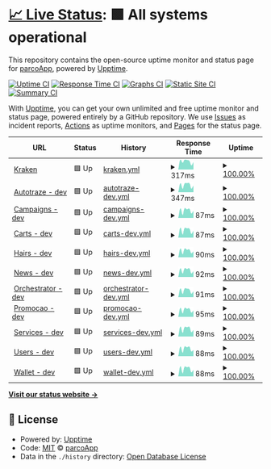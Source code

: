 # [📈 Live Status](https://parcoApp.github.io/status): <!--live status--> **🟩 All systems operational**

This repository contains the open-source uptime monitor and status page for [parcoApp](https://parcoApp.github.io/status), powered by [Upptime](https://github.com/upptime/upptime).

[![Uptime CI](https://github.com/parcoApp/status/workflows/Uptime%20CI/badge.svg)](https://github.com/parcoApp/status/actions?query=workflow%3A%22Uptime+CI%22)
[![Response Time CI](https://github.com/parcoApp/status/workflows/Response%20Time%20CI/badge.svg)](https://github.com/parcoApp/status/actions?query=workflow%3A%22Response+Time+CI%22)
[![Graphs CI](https://github.com/parcoApp/status/workflows/Graphs%20CI/badge.svg)](https://github.com/parcoApp/status/actions?query=workflow%3A%22Graphs+CI%22)
[![Static Site CI](https://github.com/parcoApp/status/workflows/Static%20Site%20CI/badge.svg)](https://github.com/parcoApp/status/actions?query=workflow%3A%22Static+Site+CI%22)
[![Summary CI](https://github.com/parcoApp/status/workflows/Summary%20CI/badge.svg)](https://github.com/parcoApp/status/actions?query=workflow%3A%22Summary+CI%22)

With [Upptime](https://upptime.js.org), you can get your own unlimited and free uptime monitor and status page, powered entirely by a GitHub repository. We use [Issues](https://github.com/parcoApp/status/issues) as incident reports, [Actions](https://github.com/parcoApp/status/actions) as uptime monitors, and [Pages](https://parcoApp.github.io/status) for the status page.

<!--start: status pages-->
<!-- This summary is generated by Upptime (https://github.com/upptime/upptime) -->
<!-- Do not edit this manually, your changes will be overwritten -->
<!-- prettier-ignore -->
| URL | Status | History | Response Time | Uptime |
| --- | ------ | ------- | ------------- | ------ |
| <img alt="" src="https://icons.duckduckgo.com/ip3/kraken.parcoapp.com.ico" height="13"> [Kraken](https://kraken.parcoapp.com) | 🟩 Up | [kraken.yml](https://github.com/ParcoApp/status/commits/HEAD/history/kraken.yml) | <details><summary><img alt="Response time graph" src="./graphs/kraken/response-time-week.png" height="20"> 317ms</summary><br><a href="https://parcoApp.github.io/status/history/kraken"><img alt="Response time 364" src="https://img.shields.io/endpoint?url=https%3A%2F%2Fraw.githubusercontent.com%2FParcoApp%2Fstatus%2FHEAD%2Fapi%2Fkraken%2Fresponse-time.json"></a><br><a href="https://parcoApp.github.io/status/history/kraken"><img alt="24-hour response time 288" src="https://img.shields.io/endpoint?url=https%3A%2F%2Fraw.githubusercontent.com%2FParcoApp%2Fstatus%2FHEAD%2Fapi%2Fkraken%2Fresponse-time-day.json"></a><br><a href="https://parcoApp.github.io/status/history/kraken"><img alt="7-day response time 317" src="https://img.shields.io/endpoint?url=https%3A%2F%2Fraw.githubusercontent.com%2FParcoApp%2Fstatus%2FHEAD%2Fapi%2Fkraken%2Fresponse-time-week.json"></a><br><a href="https://parcoApp.github.io/status/history/kraken"><img alt="30-day response time 309" src="https://img.shields.io/endpoint?url=https%3A%2F%2Fraw.githubusercontent.com%2FParcoApp%2Fstatus%2FHEAD%2Fapi%2Fkraken%2Fresponse-time-month.json"></a><br><a href="https://parcoApp.github.io/status/history/kraken"><img alt="1-year response time 381" src="https://img.shields.io/endpoint?url=https%3A%2F%2Fraw.githubusercontent.com%2FParcoApp%2Fstatus%2FHEAD%2Fapi%2Fkraken%2Fresponse-time-year.json"></a></details> | <details><summary><a href="https://parcoApp.github.io/status/history/kraken">100.00%</a></summary><a href="https://parcoApp.github.io/status/history/kraken"><img alt="All-time uptime 99.99%" src="https://img.shields.io/endpoint?url=https%3A%2F%2Fraw.githubusercontent.com%2FParcoApp%2Fstatus%2FHEAD%2Fapi%2Fkraken%2Fuptime.json"></a><br><a href="https://parcoApp.github.io/status/history/kraken"><img alt="24-hour uptime 100.00%" src="https://img.shields.io/endpoint?url=https%3A%2F%2Fraw.githubusercontent.com%2FParcoApp%2Fstatus%2FHEAD%2Fapi%2Fkraken%2Fuptime-day.json"></a><br><a href="https://parcoApp.github.io/status/history/kraken"><img alt="7-day uptime 100.00%" src="https://img.shields.io/endpoint?url=https%3A%2F%2Fraw.githubusercontent.com%2FParcoApp%2Fstatus%2FHEAD%2Fapi%2Fkraken%2Fuptime-week.json"></a><br><a href="https://parcoApp.github.io/status/history/kraken"><img alt="30-day uptime 100.00%" src="https://img.shields.io/endpoint?url=https%3A%2F%2Fraw.githubusercontent.com%2FParcoApp%2Fstatus%2FHEAD%2Fapi%2Fkraken%2Fuptime-month.json"></a><br><a href="https://parcoApp.github.io/status/history/kraken"><img alt="1-year uptime 99.99%" src="https://img.shields.io/endpoint?url=https%3A%2F%2Fraw.githubusercontent.com%2FParcoApp%2Fstatus%2FHEAD%2Fapi%2Fkraken%2Fuptime-year.json"></a></details>
| <img alt="" src="https://icons.duckduckgo.com/ip3/net.env.parcoapp.com.ico" height="13"> [Autotraze - dev](https://net.env.parcoapp.com/autotraze) | 🟩 Up | [autotraze-dev.yml](https://github.com/ParcoApp/status/commits/HEAD/history/autotraze-dev.yml) | <details><summary><img alt="Response time graph" src="./graphs/autotraze-dev/response-time-week.png" height="20"> 347ms</summary><br><a href="https://parcoApp.github.io/status/history/autotraze-dev"><img alt="Response time 329" src="https://img.shields.io/endpoint?url=https%3A%2F%2Fraw.githubusercontent.com%2FParcoApp%2Fstatus%2FHEAD%2Fapi%2Fautotraze-dev%2Fresponse-time.json"></a><br><a href="https://parcoApp.github.io/status/history/autotraze-dev"><img alt="24-hour response time 319" src="https://img.shields.io/endpoint?url=https%3A%2F%2Fraw.githubusercontent.com%2FParcoApp%2Fstatus%2FHEAD%2Fapi%2Fautotraze-dev%2Fresponse-time-day.json"></a><br><a href="https://parcoApp.github.io/status/history/autotraze-dev"><img alt="7-day response time 347" src="https://img.shields.io/endpoint?url=https%3A%2F%2Fraw.githubusercontent.com%2FParcoApp%2Fstatus%2FHEAD%2Fapi%2Fautotraze-dev%2Fresponse-time-week.json"></a><br><a href="https://parcoApp.github.io/status/history/autotraze-dev"><img alt="30-day response time 340" src="https://img.shields.io/endpoint?url=https%3A%2F%2Fraw.githubusercontent.com%2FParcoApp%2Fstatus%2FHEAD%2Fapi%2Fautotraze-dev%2Fresponse-time-month.json"></a><br><a href="https://parcoApp.github.io/status/history/autotraze-dev"><img alt="1-year response time 329" src="https://img.shields.io/endpoint?url=https%3A%2F%2Fraw.githubusercontent.com%2FParcoApp%2Fstatus%2FHEAD%2Fapi%2Fautotraze-dev%2Fresponse-time-year.json"></a></details> | <details><summary><a href="https://parcoApp.github.io/status/history/autotraze-dev">100.00%</a></summary><a href="https://parcoApp.github.io/status/history/autotraze-dev"><img alt="All-time uptime 99.98%" src="https://img.shields.io/endpoint?url=https%3A%2F%2Fraw.githubusercontent.com%2FParcoApp%2Fstatus%2FHEAD%2Fapi%2Fautotraze-dev%2Fuptime.json"></a><br><a href="https://parcoApp.github.io/status/history/autotraze-dev"><img alt="24-hour uptime 100.00%" src="https://img.shields.io/endpoint?url=https%3A%2F%2Fraw.githubusercontent.com%2FParcoApp%2Fstatus%2FHEAD%2Fapi%2Fautotraze-dev%2Fuptime-day.json"></a><br><a href="https://parcoApp.github.io/status/history/autotraze-dev"><img alt="7-day uptime 100.00%" src="https://img.shields.io/endpoint?url=https%3A%2F%2Fraw.githubusercontent.com%2FParcoApp%2Fstatus%2FHEAD%2Fapi%2Fautotraze-dev%2Fuptime-week.json"></a><br><a href="https://parcoApp.github.io/status/history/autotraze-dev"><img alt="30-day uptime 100.00%" src="https://img.shields.io/endpoint?url=https%3A%2F%2Fraw.githubusercontent.com%2FParcoApp%2Fstatus%2FHEAD%2Fapi%2Fautotraze-dev%2Fuptime-month.json"></a><br><a href="https://parcoApp.github.io/status/history/autotraze-dev"><img alt="1-year uptime 99.98%" src="https://img.shields.io/endpoint?url=https%3A%2F%2Fraw.githubusercontent.com%2FParcoApp%2Fstatus%2FHEAD%2Fapi%2Fautotraze-dev%2Fuptime-year.json"></a></details>
| <img alt="" src="https://icons.duckduckgo.com/ip3/net.env.parcoapp.com.ico" height="13"> [Campaigns - dev](https://net.env.parcoapp.com/campaigns) | 🟩 Up | [campaigns-dev.yml](https://github.com/ParcoApp/status/commits/HEAD/history/campaigns-dev.yml) | <details><summary><img alt="Response time graph" src="./graphs/campaigns-dev/response-time-week.png" height="20"> 87ms</summary><br><a href="https://parcoApp.github.io/status/history/campaigns-dev"><img alt="Response time 80" src="https://img.shields.io/endpoint?url=https%3A%2F%2Fraw.githubusercontent.com%2FParcoApp%2Fstatus%2FHEAD%2Fapi%2Fcampaigns-dev%2Fresponse-time.json"></a><br><a href="https://parcoApp.github.io/status/history/campaigns-dev"><img alt="24-hour response time 82" src="https://img.shields.io/endpoint?url=https%3A%2F%2Fraw.githubusercontent.com%2FParcoApp%2Fstatus%2FHEAD%2Fapi%2Fcampaigns-dev%2Fresponse-time-day.json"></a><br><a href="https://parcoApp.github.io/status/history/campaigns-dev"><img alt="7-day response time 87" src="https://img.shields.io/endpoint?url=https%3A%2F%2Fraw.githubusercontent.com%2FParcoApp%2Fstatus%2FHEAD%2Fapi%2Fcampaigns-dev%2Fresponse-time-week.json"></a><br><a href="https://parcoApp.github.io/status/history/campaigns-dev"><img alt="30-day response time 82" src="https://img.shields.io/endpoint?url=https%3A%2F%2Fraw.githubusercontent.com%2FParcoApp%2Fstatus%2FHEAD%2Fapi%2Fcampaigns-dev%2Fresponse-time-month.json"></a><br><a href="https://parcoApp.github.io/status/history/campaigns-dev"><img alt="1-year response time 80" src="https://img.shields.io/endpoint?url=https%3A%2F%2Fraw.githubusercontent.com%2FParcoApp%2Fstatus%2FHEAD%2Fapi%2Fcampaigns-dev%2Fresponse-time-year.json"></a></details> | <details><summary><a href="https://parcoApp.github.io/status/history/campaigns-dev">100.00%</a></summary><a href="https://parcoApp.github.io/status/history/campaigns-dev"><img alt="All-time uptime 99.97%" src="https://img.shields.io/endpoint?url=https%3A%2F%2Fraw.githubusercontent.com%2FParcoApp%2Fstatus%2FHEAD%2Fapi%2Fcampaigns-dev%2Fuptime.json"></a><br><a href="https://parcoApp.github.io/status/history/campaigns-dev"><img alt="24-hour uptime 100.00%" src="https://img.shields.io/endpoint?url=https%3A%2F%2Fraw.githubusercontent.com%2FParcoApp%2Fstatus%2FHEAD%2Fapi%2Fcampaigns-dev%2Fuptime-day.json"></a><br><a href="https://parcoApp.github.io/status/history/campaigns-dev"><img alt="7-day uptime 100.00%" src="https://img.shields.io/endpoint?url=https%3A%2F%2Fraw.githubusercontent.com%2FParcoApp%2Fstatus%2FHEAD%2Fapi%2Fcampaigns-dev%2Fuptime-week.json"></a><br><a href="https://parcoApp.github.io/status/history/campaigns-dev"><img alt="30-day uptime 100.00%" src="https://img.shields.io/endpoint?url=https%3A%2F%2Fraw.githubusercontent.com%2FParcoApp%2Fstatus%2FHEAD%2Fapi%2Fcampaigns-dev%2Fuptime-month.json"></a><br><a href="https://parcoApp.github.io/status/history/campaigns-dev"><img alt="1-year uptime 99.97%" src="https://img.shields.io/endpoint?url=https%3A%2F%2Fraw.githubusercontent.com%2FParcoApp%2Fstatus%2FHEAD%2Fapi%2Fcampaigns-dev%2Fuptime-year.json"></a></details>
| <img alt="" src="https://icons.duckduckgo.com/ip3/net.env.parcoapp.com.ico" height="13"> [Carts - dev](https://net.env.parcoapp.com/carts/status) | 🟩 Up | [carts-dev.yml](https://github.com/ParcoApp/status/commits/HEAD/history/carts-dev.yml) | <details><summary><img alt="Response time graph" src="./graphs/carts-dev/response-time-week.png" height="20"> 87ms</summary><br><a href="https://parcoApp.github.io/status/history/carts-dev"><img alt="Response time 80" src="https://img.shields.io/endpoint?url=https%3A%2F%2Fraw.githubusercontent.com%2FParcoApp%2Fstatus%2FHEAD%2Fapi%2Fcarts-dev%2Fresponse-time.json"></a><br><a href="https://parcoApp.github.io/status/history/carts-dev"><img alt="24-hour response time 79" src="https://img.shields.io/endpoint?url=https%3A%2F%2Fraw.githubusercontent.com%2FParcoApp%2Fstatus%2FHEAD%2Fapi%2Fcarts-dev%2Fresponse-time-day.json"></a><br><a href="https://parcoApp.github.io/status/history/carts-dev"><img alt="7-day response time 87" src="https://img.shields.io/endpoint?url=https%3A%2F%2Fraw.githubusercontent.com%2FParcoApp%2Fstatus%2FHEAD%2Fapi%2Fcarts-dev%2Fresponse-time-week.json"></a><br><a href="https://parcoApp.github.io/status/history/carts-dev"><img alt="30-day response time 81" src="https://img.shields.io/endpoint?url=https%3A%2F%2Fraw.githubusercontent.com%2FParcoApp%2Fstatus%2FHEAD%2Fapi%2Fcarts-dev%2Fresponse-time-month.json"></a><br><a href="https://parcoApp.github.io/status/history/carts-dev"><img alt="1-year response time 80" src="https://img.shields.io/endpoint?url=https%3A%2F%2Fraw.githubusercontent.com%2FParcoApp%2Fstatus%2FHEAD%2Fapi%2Fcarts-dev%2Fresponse-time-year.json"></a></details> | <details><summary><a href="https://parcoApp.github.io/status/history/carts-dev">100.00%</a></summary><a href="https://parcoApp.github.io/status/history/carts-dev"><img alt="All-time uptime 99.95%" src="https://img.shields.io/endpoint?url=https%3A%2F%2Fraw.githubusercontent.com%2FParcoApp%2Fstatus%2FHEAD%2Fapi%2Fcarts-dev%2Fuptime.json"></a><br><a href="https://parcoApp.github.io/status/history/carts-dev"><img alt="24-hour uptime 100.00%" src="https://img.shields.io/endpoint?url=https%3A%2F%2Fraw.githubusercontent.com%2FParcoApp%2Fstatus%2FHEAD%2Fapi%2Fcarts-dev%2Fuptime-day.json"></a><br><a href="https://parcoApp.github.io/status/history/carts-dev"><img alt="7-day uptime 100.00%" src="https://img.shields.io/endpoint?url=https%3A%2F%2Fraw.githubusercontent.com%2FParcoApp%2Fstatus%2FHEAD%2Fapi%2Fcarts-dev%2Fuptime-week.json"></a><br><a href="https://parcoApp.github.io/status/history/carts-dev"><img alt="30-day uptime 100.00%" src="https://img.shields.io/endpoint?url=https%3A%2F%2Fraw.githubusercontent.com%2FParcoApp%2Fstatus%2FHEAD%2Fapi%2Fcarts-dev%2Fuptime-month.json"></a><br><a href="https://parcoApp.github.io/status/history/carts-dev"><img alt="1-year uptime 99.95%" src="https://img.shields.io/endpoint?url=https%3A%2F%2Fraw.githubusercontent.com%2FParcoApp%2Fstatus%2FHEAD%2Fapi%2Fcarts-dev%2Fuptime-year.json"></a></details>
| <img alt="" src="https://icons.duckduckgo.com/ip3/net.env.parcoapp.com.ico" height="13"> [Hairs - dev](https://net.env.parcoapp.com/hairs) | 🟩 Up | [hairs-dev.yml](https://github.com/ParcoApp/status/commits/HEAD/history/hairs-dev.yml) | <details><summary><img alt="Response time graph" src="./graphs/hairs-dev/response-time-week.png" height="20"> 90ms</summary><br><a href="https://parcoApp.github.io/status/history/hairs-dev"><img alt="Response time 83" src="https://img.shields.io/endpoint?url=https%3A%2F%2Fraw.githubusercontent.com%2FParcoApp%2Fstatus%2FHEAD%2Fapi%2Fhairs-dev%2Fresponse-time.json"></a><br><a href="https://parcoApp.github.io/status/history/hairs-dev"><img alt="24-hour response time 81" src="https://img.shields.io/endpoint?url=https%3A%2F%2Fraw.githubusercontent.com%2FParcoApp%2Fstatus%2FHEAD%2Fapi%2Fhairs-dev%2Fresponse-time-day.json"></a><br><a href="https://parcoApp.github.io/status/history/hairs-dev"><img alt="7-day response time 90" src="https://img.shields.io/endpoint?url=https%3A%2F%2Fraw.githubusercontent.com%2FParcoApp%2Fstatus%2FHEAD%2Fapi%2Fhairs-dev%2Fresponse-time-week.json"></a><br><a href="https://parcoApp.github.io/status/history/hairs-dev"><img alt="30-day response time 81" src="https://img.shields.io/endpoint?url=https%3A%2F%2Fraw.githubusercontent.com%2FParcoApp%2Fstatus%2FHEAD%2Fapi%2Fhairs-dev%2Fresponse-time-month.json"></a><br><a href="https://parcoApp.github.io/status/history/hairs-dev"><img alt="1-year response time 83" src="https://img.shields.io/endpoint?url=https%3A%2F%2Fraw.githubusercontent.com%2FParcoApp%2Fstatus%2FHEAD%2Fapi%2Fhairs-dev%2Fresponse-time-year.json"></a></details> | <details><summary><a href="https://parcoApp.github.io/status/history/hairs-dev">100.00%</a></summary><a href="https://parcoApp.github.io/status/history/hairs-dev"><img alt="All-time uptime 99.98%" src="https://img.shields.io/endpoint?url=https%3A%2F%2Fraw.githubusercontent.com%2FParcoApp%2Fstatus%2FHEAD%2Fapi%2Fhairs-dev%2Fuptime.json"></a><br><a href="https://parcoApp.github.io/status/history/hairs-dev"><img alt="24-hour uptime 100.00%" src="https://img.shields.io/endpoint?url=https%3A%2F%2Fraw.githubusercontent.com%2FParcoApp%2Fstatus%2FHEAD%2Fapi%2Fhairs-dev%2Fuptime-day.json"></a><br><a href="https://parcoApp.github.io/status/history/hairs-dev"><img alt="7-day uptime 100.00%" src="https://img.shields.io/endpoint?url=https%3A%2F%2Fraw.githubusercontent.com%2FParcoApp%2Fstatus%2FHEAD%2Fapi%2Fhairs-dev%2Fuptime-week.json"></a><br><a href="https://parcoApp.github.io/status/history/hairs-dev"><img alt="30-day uptime 100.00%" src="https://img.shields.io/endpoint?url=https%3A%2F%2Fraw.githubusercontent.com%2FParcoApp%2Fstatus%2FHEAD%2Fapi%2Fhairs-dev%2Fuptime-month.json"></a><br><a href="https://parcoApp.github.io/status/history/hairs-dev"><img alt="1-year uptime 99.98%" src="https://img.shields.io/endpoint?url=https%3A%2F%2Fraw.githubusercontent.com%2FParcoApp%2Fstatus%2FHEAD%2Fapi%2Fhairs-dev%2Fuptime-year.json"></a></details>
| <img alt="" src="https://icons.duckduckgo.com/ip3/net.env.parcoapp.com.ico" height="13"> [News - dev](https://net.env.parcoapp.com/news) | 🟩 Up | [news-dev.yml](https://github.com/ParcoApp/status/commits/HEAD/history/news-dev.yml) | <details><summary><img alt="Response time graph" src="./graphs/news-dev/response-time-week.png" height="20"> 92ms</summary><br><a href="https://parcoApp.github.io/status/history/news-dev"><img alt="Response time 80" src="https://img.shields.io/endpoint?url=https%3A%2F%2Fraw.githubusercontent.com%2FParcoApp%2Fstatus%2FHEAD%2Fapi%2Fnews-dev%2Fresponse-time.json"></a><br><a href="https://parcoApp.github.io/status/history/news-dev"><img alt="24-hour response time 79" src="https://img.shields.io/endpoint?url=https%3A%2F%2Fraw.githubusercontent.com%2FParcoApp%2Fstatus%2FHEAD%2Fapi%2Fnews-dev%2Fresponse-time-day.json"></a><br><a href="https://parcoApp.github.io/status/history/news-dev"><img alt="7-day response time 92" src="https://img.shields.io/endpoint?url=https%3A%2F%2Fraw.githubusercontent.com%2FParcoApp%2Fstatus%2FHEAD%2Fapi%2Fnews-dev%2Fresponse-time-week.json"></a><br><a href="https://parcoApp.github.io/status/history/news-dev"><img alt="30-day response time 82" src="https://img.shields.io/endpoint?url=https%3A%2F%2Fraw.githubusercontent.com%2FParcoApp%2Fstatus%2FHEAD%2Fapi%2Fnews-dev%2Fresponse-time-month.json"></a><br><a href="https://parcoApp.github.io/status/history/news-dev"><img alt="1-year response time 80" src="https://img.shields.io/endpoint?url=https%3A%2F%2Fraw.githubusercontent.com%2FParcoApp%2Fstatus%2FHEAD%2Fapi%2Fnews-dev%2Fresponse-time-year.json"></a></details> | <details><summary><a href="https://parcoApp.github.io/status/history/news-dev">100.00%</a></summary><a href="https://parcoApp.github.io/status/history/news-dev"><img alt="All-time uptime 99.45%" src="https://img.shields.io/endpoint?url=https%3A%2F%2Fraw.githubusercontent.com%2FParcoApp%2Fstatus%2FHEAD%2Fapi%2Fnews-dev%2Fuptime.json"></a><br><a href="https://parcoApp.github.io/status/history/news-dev"><img alt="24-hour uptime 100.00%" src="https://img.shields.io/endpoint?url=https%3A%2F%2Fraw.githubusercontent.com%2FParcoApp%2Fstatus%2FHEAD%2Fapi%2Fnews-dev%2Fuptime-day.json"></a><br><a href="https://parcoApp.github.io/status/history/news-dev"><img alt="7-day uptime 100.00%" src="https://img.shields.io/endpoint?url=https%3A%2F%2Fraw.githubusercontent.com%2FParcoApp%2Fstatus%2FHEAD%2Fapi%2Fnews-dev%2Fuptime-week.json"></a><br><a href="https://parcoApp.github.io/status/history/news-dev"><img alt="30-day uptime 100.00%" src="https://img.shields.io/endpoint?url=https%3A%2F%2Fraw.githubusercontent.com%2FParcoApp%2Fstatus%2FHEAD%2Fapi%2Fnews-dev%2Fuptime-month.json"></a><br><a href="https://parcoApp.github.io/status/history/news-dev"><img alt="1-year uptime 99.45%" src="https://img.shields.io/endpoint?url=https%3A%2F%2Fraw.githubusercontent.com%2FParcoApp%2Fstatus%2FHEAD%2Fapi%2Fnews-dev%2Fuptime-year.json"></a></details>
| <img alt="" src="https://icons.duckduckgo.com/ip3/net.env.parcoapp.com.ico" height="13"> [Orchestrator - dev](https://net.env.parcoapp.com/orchestrator) | 🟩 Up | [orchestrator-dev.yml](https://github.com/ParcoApp/status/commits/HEAD/history/orchestrator-dev.yml) | <details><summary><img alt="Response time graph" src="./graphs/orchestrator-dev/response-time-week.png" height="20"> 91ms</summary><br><a href="https://parcoApp.github.io/status/history/orchestrator-dev"><img alt="Response time 81" src="https://img.shields.io/endpoint?url=https%3A%2F%2Fraw.githubusercontent.com%2FParcoApp%2Fstatus%2FHEAD%2Fapi%2Forchestrator-dev%2Fresponse-time.json"></a><br><a href="https://parcoApp.github.io/status/history/orchestrator-dev"><img alt="24-hour response time 80" src="https://img.shields.io/endpoint?url=https%3A%2F%2Fraw.githubusercontent.com%2FParcoApp%2Fstatus%2FHEAD%2Fapi%2Forchestrator-dev%2Fresponse-time-day.json"></a><br><a href="https://parcoApp.github.io/status/history/orchestrator-dev"><img alt="7-day response time 91" src="https://img.shields.io/endpoint?url=https%3A%2F%2Fraw.githubusercontent.com%2FParcoApp%2Fstatus%2FHEAD%2Fapi%2Forchestrator-dev%2Fresponse-time-week.json"></a><br><a href="https://parcoApp.github.io/status/history/orchestrator-dev"><img alt="30-day response time 82" src="https://img.shields.io/endpoint?url=https%3A%2F%2Fraw.githubusercontent.com%2FParcoApp%2Fstatus%2FHEAD%2Fapi%2Forchestrator-dev%2Fresponse-time-month.json"></a><br><a href="https://parcoApp.github.io/status/history/orchestrator-dev"><img alt="1-year response time 81" src="https://img.shields.io/endpoint?url=https%3A%2F%2Fraw.githubusercontent.com%2FParcoApp%2Fstatus%2FHEAD%2Fapi%2Forchestrator-dev%2Fresponse-time-year.json"></a></details> | <details><summary><a href="https://parcoApp.github.io/status/history/orchestrator-dev">100.00%</a></summary><a href="https://parcoApp.github.io/status/history/orchestrator-dev"><img alt="All-time uptime 99.14%" src="https://img.shields.io/endpoint?url=https%3A%2F%2Fraw.githubusercontent.com%2FParcoApp%2Fstatus%2FHEAD%2Fapi%2Forchestrator-dev%2Fuptime.json"></a><br><a href="https://parcoApp.github.io/status/history/orchestrator-dev"><img alt="24-hour uptime 100.00%" src="https://img.shields.io/endpoint?url=https%3A%2F%2Fraw.githubusercontent.com%2FParcoApp%2Fstatus%2FHEAD%2Fapi%2Forchestrator-dev%2Fuptime-day.json"></a><br><a href="https://parcoApp.github.io/status/history/orchestrator-dev"><img alt="7-day uptime 100.00%" src="https://img.shields.io/endpoint?url=https%3A%2F%2Fraw.githubusercontent.com%2FParcoApp%2Fstatus%2FHEAD%2Fapi%2Forchestrator-dev%2Fuptime-week.json"></a><br><a href="https://parcoApp.github.io/status/history/orchestrator-dev"><img alt="30-day uptime 100.00%" src="https://img.shields.io/endpoint?url=https%3A%2F%2Fraw.githubusercontent.com%2FParcoApp%2Fstatus%2FHEAD%2Fapi%2Forchestrator-dev%2Fuptime-month.json"></a><br><a href="https://parcoApp.github.io/status/history/orchestrator-dev"><img alt="1-year uptime 99.14%" src="https://img.shields.io/endpoint?url=https%3A%2F%2Fraw.githubusercontent.com%2FParcoApp%2Fstatus%2FHEAD%2Fapi%2Forchestrator-dev%2Fuptime-year.json"></a></details>
| <img alt="" src="https://icons.duckduckgo.com/ip3/net.env.parcoapp.com.ico" height="13"> [Promocao - dev](https://net.env.parcoapp.com/promocao) | 🟩 Up | [promocao-dev.yml](https://github.com/ParcoApp/status/commits/HEAD/history/promocao-dev.yml) | <details><summary><img alt="Response time graph" src="./graphs/promocao-dev/response-time-week.png" height="20"> 95ms</summary><br><a href="https://parcoApp.github.io/status/history/promocao-dev"><img alt="Response time 81" src="https://img.shields.io/endpoint?url=https%3A%2F%2Fraw.githubusercontent.com%2FParcoApp%2Fstatus%2FHEAD%2Fapi%2Fpromocao-dev%2Fresponse-time.json"></a><br><a href="https://parcoApp.github.io/status/history/promocao-dev"><img alt="24-hour response time 86" src="https://img.shields.io/endpoint?url=https%3A%2F%2Fraw.githubusercontent.com%2FParcoApp%2Fstatus%2FHEAD%2Fapi%2Fpromocao-dev%2Fresponse-time-day.json"></a><br><a href="https://parcoApp.github.io/status/history/promocao-dev"><img alt="7-day response time 95" src="https://img.shields.io/endpoint?url=https%3A%2F%2Fraw.githubusercontent.com%2FParcoApp%2Fstatus%2FHEAD%2Fapi%2Fpromocao-dev%2Fresponse-time-week.json"></a><br><a href="https://parcoApp.github.io/status/history/promocao-dev"><img alt="30-day response time 84" src="https://img.shields.io/endpoint?url=https%3A%2F%2Fraw.githubusercontent.com%2FParcoApp%2Fstatus%2FHEAD%2Fapi%2Fpromocao-dev%2Fresponse-time-month.json"></a><br><a href="https://parcoApp.github.io/status/history/promocao-dev"><img alt="1-year response time 81" src="https://img.shields.io/endpoint?url=https%3A%2F%2Fraw.githubusercontent.com%2FParcoApp%2Fstatus%2FHEAD%2Fapi%2Fpromocao-dev%2Fresponse-time-year.json"></a></details> | <details><summary><a href="https://parcoApp.github.io/status/history/promocao-dev">100.00%</a></summary><a href="https://parcoApp.github.io/status/history/promocao-dev"><img alt="All-time uptime 99.44%" src="https://img.shields.io/endpoint?url=https%3A%2F%2Fraw.githubusercontent.com%2FParcoApp%2Fstatus%2FHEAD%2Fapi%2Fpromocao-dev%2Fuptime.json"></a><br><a href="https://parcoApp.github.io/status/history/promocao-dev"><img alt="24-hour uptime 100.00%" src="https://img.shields.io/endpoint?url=https%3A%2F%2Fraw.githubusercontent.com%2FParcoApp%2Fstatus%2FHEAD%2Fapi%2Fpromocao-dev%2Fuptime-day.json"></a><br><a href="https://parcoApp.github.io/status/history/promocao-dev"><img alt="7-day uptime 100.00%" src="https://img.shields.io/endpoint?url=https%3A%2F%2Fraw.githubusercontent.com%2FParcoApp%2Fstatus%2FHEAD%2Fapi%2Fpromocao-dev%2Fuptime-week.json"></a><br><a href="https://parcoApp.github.io/status/history/promocao-dev"><img alt="30-day uptime 100.00%" src="https://img.shields.io/endpoint?url=https%3A%2F%2Fraw.githubusercontent.com%2FParcoApp%2Fstatus%2FHEAD%2Fapi%2Fpromocao-dev%2Fuptime-month.json"></a><br><a href="https://parcoApp.github.io/status/history/promocao-dev"><img alt="1-year uptime 99.44%" src="https://img.shields.io/endpoint?url=https%3A%2F%2Fraw.githubusercontent.com%2FParcoApp%2Fstatus%2FHEAD%2Fapi%2Fpromocao-dev%2Fuptime-year.json"></a></details>
| <img alt="" src="https://icons.duckduckgo.com/ip3/net.env.parcoapp.com.ico" height="13"> [Services - dev](https://net.env.parcoapp.com/services) | 🟩 Up | [services-dev.yml](https://github.com/ParcoApp/status/commits/HEAD/history/services-dev.yml) | <details><summary><img alt="Response time graph" src="./graphs/services-dev/response-time-week.png" height="20"> 89ms</summary><br><a href="https://parcoApp.github.io/status/history/services-dev"><img alt="Response time 81" src="https://img.shields.io/endpoint?url=https%3A%2F%2Fraw.githubusercontent.com%2FParcoApp%2Fstatus%2FHEAD%2Fapi%2Fservices-dev%2Fresponse-time.json"></a><br><a href="https://parcoApp.github.io/status/history/services-dev"><img alt="24-hour response time 76" src="https://img.shields.io/endpoint?url=https%3A%2F%2Fraw.githubusercontent.com%2FParcoApp%2Fstatus%2FHEAD%2Fapi%2Fservices-dev%2Fresponse-time-day.json"></a><br><a href="https://parcoApp.github.io/status/history/services-dev"><img alt="7-day response time 89" src="https://img.shields.io/endpoint?url=https%3A%2F%2Fraw.githubusercontent.com%2FParcoApp%2Fstatus%2FHEAD%2Fapi%2Fservices-dev%2Fresponse-time-week.json"></a><br><a href="https://parcoApp.github.io/status/history/services-dev"><img alt="30-day response time 82" src="https://img.shields.io/endpoint?url=https%3A%2F%2Fraw.githubusercontent.com%2FParcoApp%2Fstatus%2FHEAD%2Fapi%2Fservices-dev%2Fresponse-time-month.json"></a><br><a href="https://parcoApp.github.io/status/history/services-dev"><img alt="1-year response time 81" src="https://img.shields.io/endpoint?url=https%3A%2F%2Fraw.githubusercontent.com%2FParcoApp%2Fstatus%2FHEAD%2Fapi%2Fservices-dev%2Fresponse-time-year.json"></a></details> | <details><summary><a href="https://parcoApp.github.io/status/history/services-dev">100.00%</a></summary><a href="https://parcoApp.github.io/status/history/services-dev"><img alt="All-time uptime 99.44%" src="https://img.shields.io/endpoint?url=https%3A%2F%2Fraw.githubusercontent.com%2FParcoApp%2Fstatus%2FHEAD%2Fapi%2Fservices-dev%2Fuptime.json"></a><br><a href="https://parcoApp.github.io/status/history/services-dev"><img alt="24-hour uptime 100.00%" src="https://img.shields.io/endpoint?url=https%3A%2F%2Fraw.githubusercontent.com%2FParcoApp%2Fstatus%2FHEAD%2Fapi%2Fservices-dev%2Fuptime-day.json"></a><br><a href="https://parcoApp.github.io/status/history/services-dev"><img alt="7-day uptime 100.00%" src="https://img.shields.io/endpoint?url=https%3A%2F%2Fraw.githubusercontent.com%2FParcoApp%2Fstatus%2FHEAD%2Fapi%2Fservices-dev%2Fuptime-week.json"></a><br><a href="https://parcoApp.github.io/status/history/services-dev"><img alt="30-day uptime 100.00%" src="https://img.shields.io/endpoint?url=https%3A%2F%2Fraw.githubusercontent.com%2FParcoApp%2Fstatus%2FHEAD%2Fapi%2Fservices-dev%2Fuptime-month.json"></a><br><a href="https://parcoApp.github.io/status/history/services-dev"><img alt="1-year uptime 99.44%" src="https://img.shields.io/endpoint?url=https%3A%2F%2Fraw.githubusercontent.com%2FParcoApp%2Fstatus%2FHEAD%2Fapi%2Fservices-dev%2Fuptime-year.json"></a></details>
| <img alt="" src="https://icons.duckduckgo.com/ip3/net.env.parcoapp.com.ico" height="13"> [Users - dev](https://net.env.parcoapp.com/users/status) | 🟩 Up | [users-dev.yml](https://github.com/ParcoApp/status/commits/HEAD/history/users-dev.yml) | <details><summary><img alt="Response time graph" src="./graphs/users-dev/response-time-week.png" height="20"> 88ms</summary><br><a href="https://parcoApp.github.io/status/history/users-dev"><img alt="Response time 80" src="https://img.shields.io/endpoint?url=https%3A%2F%2Fraw.githubusercontent.com%2FParcoApp%2Fstatus%2FHEAD%2Fapi%2Fusers-dev%2Fresponse-time.json"></a><br><a href="https://parcoApp.github.io/status/history/users-dev"><img alt="24-hour response time 72" src="https://img.shields.io/endpoint?url=https%3A%2F%2Fraw.githubusercontent.com%2FParcoApp%2Fstatus%2FHEAD%2Fapi%2Fusers-dev%2Fresponse-time-day.json"></a><br><a href="https://parcoApp.github.io/status/history/users-dev"><img alt="7-day response time 88" src="https://img.shields.io/endpoint?url=https%3A%2F%2Fraw.githubusercontent.com%2FParcoApp%2Fstatus%2FHEAD%2Fapi%2Fusers-dev%2Fresponse-time-week.json"></a><br><a href="https://parcoApp.github.io/status/history/users-dev"><img alt="30-day response time 81" src="https://img.shields.io/endpoint?url=https%3A%2F%2Fraw.githubusercontent.com%2FParcoApp%2Fstatus%2FHEAD%2Fapi%2Fusers-dev%2Fresponse-time-month.json"></a><br><a href="https://parcoApp.github.io/status/history/users-dev"><img alt="1-year response time 80" src="https://img.shields.io/endpoint?url=https%3A%2F%2Fraw.githubusercontent.com%2FParcoApp%2Fstatus%2FHEAD%2Fapi%2Fusers-dev%2Fresponse-time-year.json"></a></details> | <details><summary><a href="https://parcoApp.github.io/status/history/users-dev">100.00%</a></summary><a href="https://parcoApp.github.io/status/history/users-dev"><img alt="All-time uptime 100.00%" src="https://img.shields.io/endpoint?url=https%3A%2F%2Fraw.githubusercontent.com%2FParcoApp%2Fstatus%2FHEAD%2Fapi%2Fusers-dev%2Fuptime.json"></a><br><a href="https://parcoApp.github.io/status/history/users-dev"><img alt="24-hour uptime 100.00%" src="https://img.shields.io/endpoint?url=https%3A%2F%2Fraw.githubusercontent.com%2FParcoApp%2Fstatus%2FHEAD%2Fapi%2Fusers-dev%2Fuptime-day.json"></a><br><a href="https://parcoApp.github.io/status/history/users-dev"><img alt="7-day uptime 100.00%" src="https://img.shields.io/endpoint?url=https%3A%2F%2Fraw.githubusercontent.com%2FParcoApp%2Fstatus%2FHEAD%2Fapi%2Fusers-dev%2Fuptime-week.json"></a><br><a href="https://parcoApp.github.io/status/history/users-dev"><img alt="30-day uptime 100.00%" src="https://img.shields.io/endpoint?url=https%3A%2F%2Fraw.githubusercontent.com%2FParcoApp%2Fstatus%2FHEAD%2Fapi%2Fusers-dev%2Fuptime-month.json"></a><br><a href="https://parcoApp.github.io/status/history/users-dev"><img alt="1-year uptime 100.00%" src="https://img.shields.io/endpoint?url=https%3A%2F%2Fraw.githubusercontent.com%2FParcoApp%2Fstatus%2FHEAD%2Fapi%2Fusers-dev%2Fuptime-year.json"></a></details>
| <img alt="" src="https://icons.duckduckgo.com/ip3/net.env.parcoapp.com.ico" height="13"> [Wallet - dev](https://net.env.parcoapp.com/wallet) | 🟩 Up | [wallet-dev.yml](https://github.com/ParcoApp/status/commits/HEAD/history/wallet-dev.yml) | <details><summary><img alt="Response time graph" src="./graphs/wallet-dev/response-time-week.png" height="20"> 88ms</summary><br><a href="https://parcoApp.github.io/status/history/wallet-dev"><img alt="Response time 80" src="https://img.shields.io/endpoint?url=https%3A%2F%2Fraw.githubusercontent.com%2FParcoApp%2Fstatus%2FHEAD%2Fapi%2Fwallet-dev%2Fresponse-time.json"></a><br><a href="https://parcoApp.github.io/status/history/wallet-dev"><img alt="24-hour response time 75" src="https://img.shields.io/endpoint?url=https%3A%2F%2Fraw.githubusercontent.com%2FParcoApp%2Fstatus%2FHEAD%2Fapi%2Fwallet-dev%2Fresponse-time-day.json"></a><br><a href="https://parcoApp.github.io/status/history/wallet-dev"><img alt="7-day response time 88" src="https://img.shields.io/endpoint?url=https%3A%2F%2Fraw.githubusercontent.com%2FParcoApp%2Fstatus%2FHEAD%2Fapi%2Fwallet-dev%2Fresponse-time-week.json"></a><br><a href="https://parcoApp.github.io/status/history/wallet-dev"><img alt="30-day response time 80" src="https://img.shields.io/endpoint?url=https%3A%2F%2Fraw.githubusercontent.com%2FParcoApp%2Fstatus%2FHEAD%2Fapi%2Fwallet-dev%2Fresponse-time-month.json"></a><br><a href="https://parcoApp.github.io/status/history/wallet-dev"><img alt="1-year response time 80" src="https://img.shields.io/endpoint?url=https%3A%2F%2Fraw.githubusercontent.com%2FParcoApp%2Fstatus%2FHEAD%2Fapi%2Fwallet-dev%2Fresponse-time-year.json"></a></details> | <details><summary><a href="https://parcoApp.github.io/status/history/wallet-dev">100.00%</a></summary><a href="https://parcoApp.github.io/status/history/wallet-dev"><img alt="All-time uptime 99.44%" src="https://img.shields.io/endpoint?url=https%3A%2F%2Fraw.githubusercontent.com%2FParcoApp%2Fstatus%2FHEAD%2Fapi%2Fwallet-dev%2Fuptime.json"></a><br><a href="https://parcoApp.github.io/status/history/wallet-dev"><img alt="24-hour uptime 100.00%" src="https://img.shields.io/endpoint?url=https%3A%2F%2Fraw.githubusercontent.com%2FParcoApp%2Fstatus%2FHEAD%2Fapi%2Fwallet-dev%2Fuptime-day.json"></a><br><a href="https://parcoApp.github.io/status/history/wallet-dev"><img alt="7-day uptime 100.00%" src="https://img.shields.io/endpoint?url=https%3A%2F%2Fraw.githubusercontent.com%2FParcoApp%2Fstatus%2FHEAD%2Fapi%2Fwallet-dev%2Fuptime-week.json"></a><br><a href="https://parcoApp.github.io/status/history/wallet-dev"><img alt="30-day uptime 100.00%" src="https://img.shields.io/endpoint?url=https%3A%2F%2Fraw.githubusercontent.com%2FParcoApp%2Fstatus%2FHEAD%2Fapi%2Fwallet-dev%2Fuptime-month.json"></a><br><a href="https://parcoApp.github.io/status/history/wallet-dev"><img alt="1-year uptime 99.44%" src="https://img.shields.io/endpoint?url=https%3A%2F%2Fraw.githubusercontent.com%2FParcoApp%2Fstatus%2FHEAD%2Fapi%2Fwallet-dev%2Fuptime-year.json"></a></details>

<!--end: status pages-->

[**Visit our status website →**](https://parcoApp.github.io/status)

## 📄 License

- Powered by: [Upptime](https://github.com/upptime/upptime)
- Code: [MIT](./LICENSE) © [parcoApp](https://parcoApp.github.io/status)
- Data in the `./history` directory: [Open Database License](https://opendatacommons.org/licenses/odbl/1-0/)
